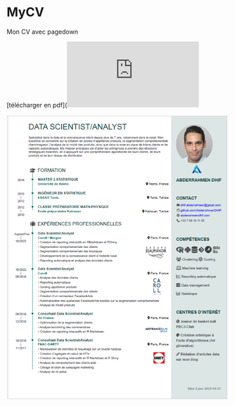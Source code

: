 
<!-- README.md is generated from README.Rmd. Please edit that file -->

# MyCV

Mon CV avec pagedown

\[télécharger en
pdf\](![](https://raw.githubusercontent.com/AbderrahmenDHIF/MyCV/main/inst/exemples/CV_Abderrahmen_dhif/CV_Abderrahmen_dhif.pdf)

![](https://raw.githubusercontent.com/AbderrahmenDHIF/MyCV/main/inst/exemples/exemple.png)

